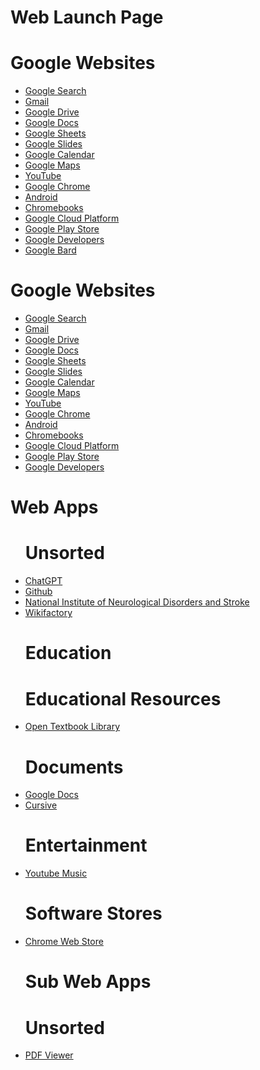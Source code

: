 <!DOCTYPE html>
<html lang="en">
<head>
  <meta charset="UTF-8">
  <meta name="viewport" content="width=device-width, initial-scale=1.0">
  <title>Web Launch Page</title>
</head>
<body>
  <h1>Web Launch Page</h1>
  <h1>Google Websites</h1>
  <ul>
    <li><a href="https://www.google.com/">Google Search</a></li>
    <li><a href="https://mail.google.com/">Gmail</a></li>
    <li><a href="https://drive.google.com/">Google Drive</a></li>
    <li><a href="https://docs.google.com/">Google Docs</a></li>
    <li><a href="https://sheets.google.com/">Google Sheets</a></li>
    <li><a href="https://slides.google.com/">Google Slides</a></li>
    <li><a href="https://calendar.google.com/">Google Calendar</a></li>
    <li><a href="https://maps.google.com/">Google Maps</a></li>
    <li><a href="https://youtube.com/">YouTube</a></li>
    <li><a href="https://chrome.google.com/">Google Chrome</a></li>
    <li><a href="https://android.com/">Android</a></li>
    <li><a href="https://chromebooks.google.com/">Chromebooks</a></li>
    <li><a href="https://cloud.google.com/">Google Cloud Platform</a></li>
    <li><a href="https://play.google.com/">Google Play Store</a></li>
    <li><a href="https://developers.google.com/">Google Developers</a></li>
    <li><a href="https://bard.google.com/">Google Bard</a></li>
  </ul>
</body>
</html>

<!DOCTYPE html>
<html lang="en">
<head>
  <meta charset="UTF-8">
  <meta name="viewport" content="width=device-width, initial-scale=1.0">
  <title>Google Websites</title>
  <link rel="stylesheet" href="https://cdnjs.cloudflare.com/ajax/libs/font-awesome/5.7.2/css/all.min.css">
</head>
<body>
  <h1>Google Websites</h1>
  <ul>
    <li><a href="https://www.google.com/" target="_blank"><i class="fa fa-globe"></i> Google Search</a></li>
    <li><a href="https://mail.google.com/" target="_blank"><i class="fa fa-envelope"></i> Gmail</a></li>
    <li><a href="https://drive.google.com/" target="_blank"><i class="fa fa-cloud"></i> Google Drive</a></li>
    <li><a href="https://docs.google.com/" target="_blank"><i class="fa fa-file-text"></i> Google Docs</a></li>
    <li><a href="https://sheets.google.com/" target="_blank"><i class="fa fa-table"></i> Google Sheets</a></li>
    <li><a href="https://slides.google.com/" target="_blank"><i class="fa fa-slideshare"></i> Google Slides</a></li>
    <li><a href="https://calendar.google.com/" target="_blank"><i class="fa fa-calendar"></i> Google Calendar</a></li>
    <li><a href="https://maps.google.com/" target="_blank"><i class="fa fa-map-marker"></i> Google Maps</a></li>
    <li><a href="https://youtube.com/" target="_blank"><i class="fa fa-youtube"></i> YouTube</a></li>
    <li><a href="https://chrome.google.com/" target="_blank"><i class="fa fa-chrome"></i> Google Chrome</a></li>
    <li><a href="https://android.com/" target="_blank"><i class="fa fa-android"></i> Android</a></li>
    <li><a href="https://chromebooks.google.com/" target="_blank"><i class="fa fa-laptop"></i> Chromebooks</a></li>
    <li><a href="https://cloud.google.com/" target="_blank"><i class="fa fa-cloud"></i> Google Cloud Platform</a></li>
    <li><a href="https://play.google.com/" target="_blank"><i class="fa fa-android"></i> Google Play Store</a></li>
    <li><a href="https://developers.google.com/" target="_blank"><i class="fa fa-code"></i> Google Developers</a></li>
  </ul>
</body>
</html>


<!DOCTYPE html>
<html lang="en">
<head>
  <meta charset="UTF-8">
  <meta name="viewport" content="width=device-width, initial-scale=1.0">
  <title>Web Apps</title>
</head>
<body>
  <h1>Web Apps</h1>
  <ul>
    <h1>Unsorted</h1> 
   <u1>
  <li><a href="https://chat.openai.com/">ChatGPT</a></li>
  <li><a href="https://github.com/">Github</a></li>
  <li><a href="https://www.ninds.nih.gov/">National Institute of Neurological Disorders and Stroke</a></li>
  <li><a href="https://wikifactory.com/">Wikifactory</a></li>
     
  <u1>
    <h1>Education</h1>
  <u1>
    <u1>
      <h1>Educational Resources</h1>
    <u1>
    <li><a href="https://open.umn.edu/opentextbooks/?source=pwa">Open Textbook Library</a></li>  
  
  <u1>
    <h1>Documents</h1>
  <u1>
  <li><a href="https://docs.google.com/document/u/0/">Google Docs</a></li>
  <li><a href="https://cursive.apps.chrome/">Cursive</a></li>
  
  <u1>
    <h1>Entertainment</h1>
  <u1>
  <li><a href="https://music.youtube.com/">Youtube Music</a></li>
  
  <u1>
    <h1>Software Stores</h1>
  <u1>  
  <li><a href="https://chrome.google.com/webstore/category/extensions">Chrome Web Store</a></li>

  <!DOCTYPE html>
  <html lang="en">
  <head>
    <meta charset="UTF-8">
    <meta name="viewport" content="width=device-width, initial-scale=1.0">
    <title>Sub Web Apps</title>  
  </head>
  <body>
    <h1>Sub Web Apps</h1>
    <u1>
      <h1>Unsorted</h1>
    <u1>
    <li><a href="unknownazzwipe1.github.io">PDF Viewer</a>
    
